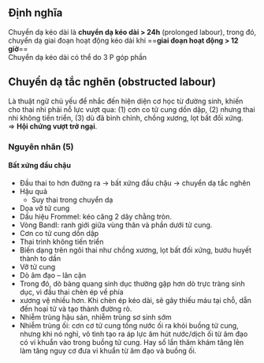 ## Định nghĩa  
Chuyển dạ kéo dài là **chuyển dạ kéo dài > 24h** (prolonged labour), trong đó, chuyển dạ giai đoạn hoạt động kéo dài khi ==**giai đoạn hoạt động > 12 giờ**==  
Chuyển dạ kéo dài có thể do 3 P góp phần  
  
## Chuyển dạ tắc nghẽn (obstructed labour)  
Là thuật ngữ chủ yếu để nhắc đến hiện diện cơ học từ đường sinh, khiến cho thai nhi phải nỗ lực vượt qua: (1) cơn co tử cung dồn dập, (2) nhưng thai nhi không tiến triển, (3) dù đã bình chỉnh, chồng xương, lọt bất đối xứng.  
=> **Hội chứng vượt trở ngại**.  
### Nguyên nhân (5)  
#### Bất xứng đầu chậu  
- Đầu thai to hơn đường ra -> bất xứng đầu chậu -> chuyển dạ tắc nghẽn  
- Hậu quả  
	- Suy thai trong chuyển dạ    
- Dọa vỡ tử cung    
- Dấu hiệu Frommel: kéo căng 2 dây chằng tròn.    
- Vòng Bandl: ranh giới giữa vùng thân và phần dưới tử cung.    
- Cơn co tử cung dồn dập    
- Thai trình không tiến triển    
- Biến dạng trên ngôi thai như chồng xương, lọt bất đối xứng, bướu huyết thành to dần    
- Vỡ tử cung    
- Dò âm đạo – lân cận    
- Trong đó, dò bàng quang sinh dục thường gặp hơn dò trực tràng sinh dục, vì đầu thai chèn ép về phía    
- xương vệ nhiều hơn. Khi chèn ép kéo dài, sẽ gây thiếu máu tại chỗ, dẫn đến hoại tử và tạo thành đường rò.    
- Nhiễm trùng hậu sản, nhiễm trùng sơ sinh sớm  
- Nhiễm trùng ối: cơn cơ tử cung tống nước ối ra khỏi buồng tử cung, nhưng khi nó nghỉ, vô tình tạo ra áp lực âm hút nước/dịch ối từ âm đạo có vi khuẩn vào trong buồng tử cung. Hay số lần thăm khám tăng lên làm tăng nguy cơ đưa vi khuẩn từ âm đạo và buồng ối.  
